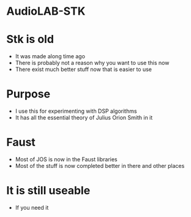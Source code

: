 # AudioLAB-STK

# Stk is old
* It was made along time ago
* There is probably not a reason why you want to use this now
* There exist much better stuff now that is easier to use

# Purpose
* I use this for experimenting with DSP algorithms
* It has all the essential theory of Julius Orion Smith in it

# Faust
* Most of JOS is now in the Faust libraries
* Most of the stuff is now completed better in there and other places

# It is still useable
* If you need it
